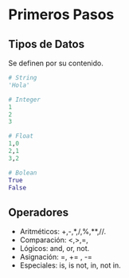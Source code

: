 # Primeros Pasos #

## Tipos de Datos ##
Se definen por su contenido.

```python
# String
'Hola'

# Integer
1
2
3

# Float
1,0
2,1
3,2

# Bolean
True
False
```

## Operadores ##
- Aritméticos: +,-,*,/,%,**,//.
- Comparación: <,>,=,
- Lógicos:  and, or, not.
- Asignación: =, += , -=
- Especiales: is, is not, in, not in.
